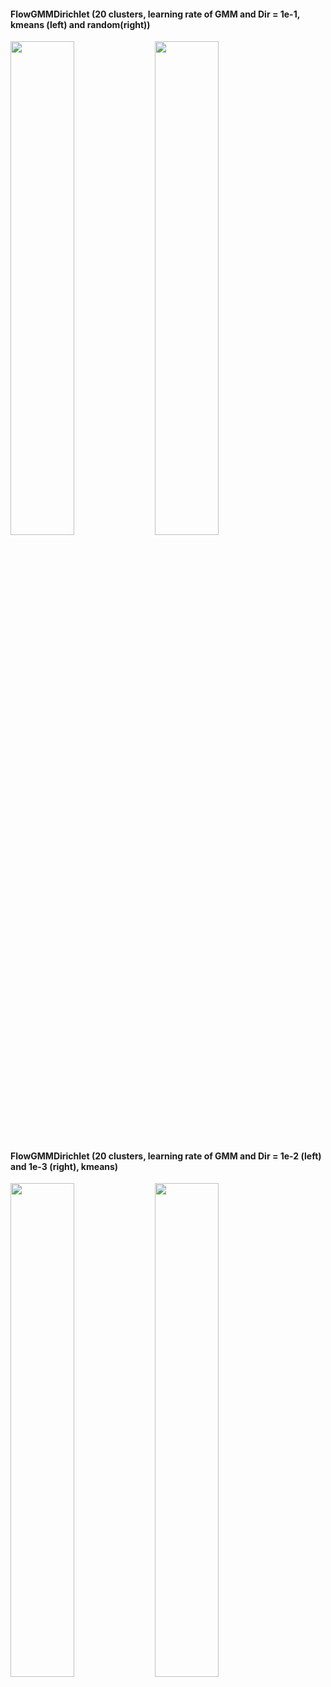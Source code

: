 #### FlowGMMDirichlet (20 clusters, learning rate of GMM and Dir = 1e-1, kmeans (left) and random(right))
<p float="left">
    <img src="pinwheels_kmeans_1e-1_1.gif" width="45%" height="45%">
    <img src="pinwheels_1e-1_1.gif" width="45%" height="45%">
</p>

#### FlowGMMDirichlet (20 clusters, learning rate of GMM and Dir = 1e-2 (left) and 1e-3 (right), kmeans)
<p float="left">
    <img src="pinwheels_kmeans_1e-2_0.gif" width="45%" height="45%">
    <img src="pinwheels_kmeans_1e-3_0.gif" width="45%" height="45%">
</p>
